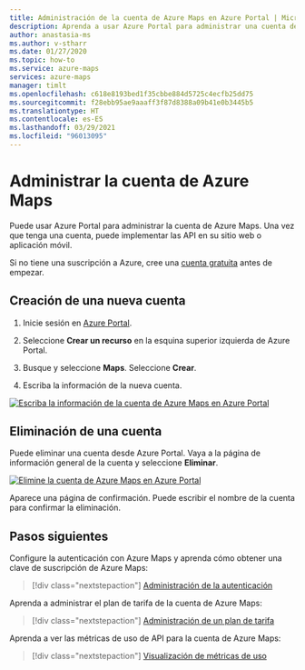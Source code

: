 ```yaml
---
title: Administración de la cuenta de Azure Maps en Azure Portal | Microsoft Azure Maps
description: Aprenda a usar Azure Portal para administrar una cuenta de Azure Maps. Vea cómo crear una cuenta y cómo eliminar una cuenta existente.
author: anastasia-ms
ms.author: v-stharr
ms.date: 01/27/2020
ms.topic: how-to
ms.service: azure-maps
services: azure-maps
manager: timlt
ms.openlocfilehash: c618e8193bed1f35cbbe884d5725c4ecfb25dd75
ms.sourcegitcommit: f28ebb95ae9aaaff3f87d8388a09b41e0b3445b5
ms.translationtype: HT
ms.contentlocale: es-ES
ms.lasthandoff: 03/29/2021
ms.locfileid: "96013095"
---
```

# <a name="manage-your-azure-maps-account"></a>Administrar la cuenta de Azure Maps

Puede usar Azure Portal para administrar la cuenta de Azure Maps. Una vez que tenga una cuenta, puede implementar las API en su sitio web o aplicación móvil.

Si no tiene una suscripción a Azure, cree una [cuenta gratuita](https://azure.microsoft.com/free/?WT.mc_id=A261C142F) antes de empezar.

## <a name="create-a-new-account"></a>Creación de una nueva cuenta

1. Inicie sesión en [Azure Portal](https://portal.azure.com).

2. Seleccione **Crear un recurso** en la esquina superior izquierda de Azure Portal.

3. Busque y seleccione **Maps**. Seleccione **Crear**.

4. Escriba la información de la nueva cuenta.

[![Escriba la información de la cuenta de Azure Maps en Azure Portal](./media/how-to-manage-account-keys/new-account-portal.png)](./media/how-to-manage-account-keys/new-account-portal.png#lightbox)

## <a name="delete-an-account"></a>Eliminación de una cuenta

Puede eliminar una cuenta desde Azure Portal. Vaya a la página de información general de la cuenta y seleccione **Eliminar**.

[![Elimine la cuenta de Azure Maps en Azure Portal](./media/how-to-manage-account-keys/account-delete-portal.png)](./media/how-to-manage-account-keys/account-delete-portal.png#lightbox)

Aparece una página de confirmación. Puede escribir el nombre de la cuenta para confirmar la eliminación.

## <a name="next-steps"></a>Pasos siguientes

Configure la autenticación con Azure Maps y aprenda cómo obtener una clave de suscripción de Azure Maps:
> [!div class="nextstepaction"]
> [Administración de la autenticación](how-to-manage-authentication.md)

Aprenda a administrar el plan de tarifa de la cuenta de Azure Maps:
> [!div class="nextstepaction"] 
> [Administración de un plan de tarifa](how-to-manage-pricing-tier.md)

Aprenda a ver las métricas de uso de API para la cuenta de Azure Maps:
> [!div class="nextstepaction"] 
> [Visualización de métricas de uso](how-to-view-api-usage.md)

